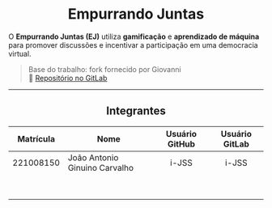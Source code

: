 <center>

# Empurrando Juntas

</center>


O **Empurrando Juntas (EJ)** utiliza **gamificação** e **aprendizado de máquina** para promover discussões e incentivar a participação em uma democracia virtual.

> Base do trabalho: fork fornecido por Giovanni  
> 🔗 [Repositório no GitLab](https://gitlab.com/gces-ej/ej-application)

---

<center>

## Integrantes

</center>


<div style="margin: 0 auto; width: fit-content;">

| Matrícula | Nome                          | Usuário GitHub | Usuário GitLab |
|:---------:|-------------------------------|:--------------:|:--------------:|
| 221008150 | João Antonio Ginuino Carvalho | i-JSS          | i-JSS          |
|           |                               |                |                |
|           |                               |                |                |
|           |                               |                |                |
|           |                               |                |                |
|           |                               |                |                |
|           |                               |                |                |
|           |                               |                |                |
|           |                               |                |                |

</div>

